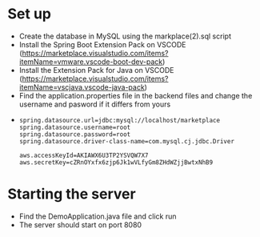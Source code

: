 # Set up
- Create the database in MySQL using the markplace(2).sql script
- Install the Spring Boot Extension Pack on VSCODE (https://marketplace.visualstudio.com/items?itemName=vmware.vscode-boot-dev-pack)
- Install the Extension Pack for Java on VSCODE (https://marketplace.visualstudio.com/items?itemName=vscjava.vscode-java-pack)
- Find the application.properties file in the backend files and change the username and pasword if it differs from yours
-   ```
    spring.datasource.url=jdbc:mysql://localhost/marketplace
    spring.datasource.username=root
    spring.datasource.password=root
    spring.datasource.driver-class-name=com.mysql.cj.jdbc.Driver
    
    aws.accessKeyId=AKIAWX6U3TP2YSVQW7X7
    aws.secretKey=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

    ```

# Starting the server
- Find the DemoApplication.java file and click run
- The server should start on port 8080
  
